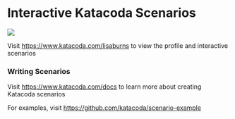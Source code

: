 # Interactive Katacoda Scenarios

[![](http://shields.katacoda.com/katacoda/lisaburns/count.svg)](https://www.katacoda.com/lisaburns "Get your profile on Katacoda.com")

Visit https://www.katacoda.com/lisaburns to view the profile and interactive scenarios

### Writing Scenarios
Visit https://www.katacoda.com/docs to learn more about creating Katacoda scenarios

For examples, visit https://github.com/katacoda/scenario-example
